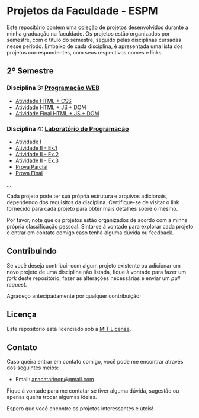 # Projetos da Faculdade - ESPM

Este repositório contém uma coleção de projetos desenvolvidos durante a minha graduação na faculdade. Os projetos estão organizados por semestre, com o título do semestre, seguido pelas disciplinas cursadas nesse período. Embaixo de cada disciplina, é apresentada uma lista dos projetos correspondentes, com seus respectivos nomes e links.


## 2º Semestre

### Disciplina 3: [Programação WEB](link_para_a_disciplina_3)

- [Atividade HTML + CSS](https://github.com/anacatarinop/code-espm2-Atividade-HTML-CSS)
- [Atividade HTML + JS + DOM](https://github.com/anacatarinop/code-espm2-Atividade-HTML-JS-DOM)
- [Atividade Final HTML + JS + DOM](https://github.com/anacatarinop/code-espm2-HTML-JS-DOM)

### Disciplina 4: [Laboratório de Programação](link_para_a_disciplina_4)

- [Atividade I](https://github.com/anacatarinop/atividadevetores1)
- [Atividade II - Ex.1](https://github.com/anacatarinop/atividade-II---ex1.git)
- [Atividade II - Ex.2](https://github.com/anacatarinop/atividadeII---ex2.git)
- [Atividade II - Ex.3](https://github.com/anacatarinop/atividadeII---Ex3.git)
- [Prova Parcial](https://github.com/anacatarinop/code-prova-parcial-espm2)
- [Prova Final](https://github.com/anacatarinop/code-prova-final-espm2)

...

Cada projeto pode ter sua própria estrutura e arquivos adicionais, dependendo dos requisitos da disciplina. Certifique-se de visitar o link fornecido para cada projeto para obter mais detalhes sobre o mesmo.

Por favor, note que os projetos estão organizados de acordo com a minha própria classificação pessoal. Sinta-se à vontade para explorar cada projeto e entrar em contato comigo caso tenha alguma dúvida ou feedback.

## Contribuindo

Se você deseja contribuir com algum projeto existente ou adicionar um novo projeto de uma disciplina não listada, fique à vontade para fazer um *fork* deste repositório, fazer as alterações necessárias e enviar um *pull request*.

Agradeço antecipadamente por qualquer contribuição!

## Licença

Este repositório está licenciado sob a [MIT License](https://github.com/tech-espm/misc-template/blob/main/LICENSE).

## Contato

Caso queira entrar em contato comigo, você pode me encontrar através dos seguintes meios:

- Email: [anacatarinop@gmail.com](mailto:anacatarinop@gmail.com)

Fique à vontade para me contatar se tiver alguma dúvida, sugestão ou apenas queira trocar algumas ideias.

Espero que você encontre os projetos interessantes e úteis!
